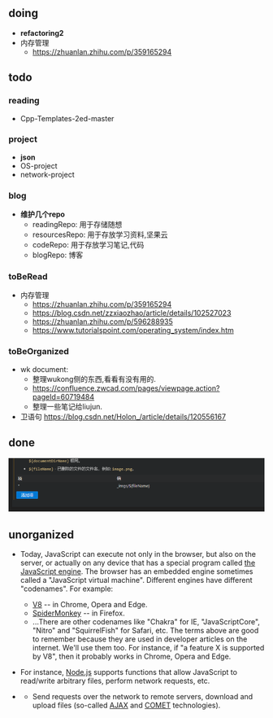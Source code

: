 ## doing
  * **refactoring2** 
  * 内存管理
    * https://zhuanlan.zhihu.com/p/359165294

##  todo

### reading

  * Cpp-Templates-2ed-master

### project
  * **json**
  * OS-project
  * network-project


### blog
* **维护几个repo**
  * readingRepo: 用于存储随想
  * resourcesRepo: 用于存放学习资料,坚果云
  * codeRepo: 用于存放学习笔记,代码
  * blogRepo: 博客

### toBeRead
* 内存管理
  * https://zhuanlan.zhihu.com/p/359165294
  * https://blog.csdn.net/zzxiaozhao/article/details/102527023
  * https://zhuanlan.zhihu.com/p/596288935
  * https://www.tutorialspoint.com/operating_system/index.htm

### toBeOrganized
* wk document:
  * 整理wukong侧的东西,看看有没有用的. 
  * https://confluence.zwcad.com/pages/viewpage.action?pageId=60719484
  * 整理一些笔记给liujun.
* 卫语句
    https://blog.csdn.net/Holon_/article/details/120556167

## done

![Alt text](_imgs/image.png)


## unorganized

* Today, JavaScript can execute not only in the browser, but also on the server, or actually on any device that has a special program called [the JavaScript engine](https://en.wikipedia.org/wiki/JavaScript_engine).
  The browser has an embedded engine sometimes called a "JavaScript virtual machine".
  Different engines have different "codenames". For example:
  - [V8](https://en.wikipedia.org/wiki/V8_(JavaScript_engine)) -- in Chrome, Opera and Edge.
  - [SpiderMonkey](https://en.wikipedia.org/wiki/SpiderMonkey) -- in Firefox.
  - ...There are other codenames like "Chakra" for IE, "JavaScriptCore", "Nitro" and "SquirrelFish" for Safari, etc.
  The terms above are good to remember because they are used in developer articles on the internet. We'll use them too. For instance, if "a feature X is supported by V8", then it probably works in Chrome, Opera and Edge.

* For instance, [Node.js](https://wikipedia.org/wiki/Node.js) supports functions that allow JavaScript to read/write arbitrary files, perform network requests, etc.
* - Send requests over the network to remote servers, download and upload files (so-called [AJAX](https://en.wikipedia.org/wiki/Ajax_(programming)) and [COMET](https://en.wikipedia.org/wiki/Comet_(programming)) technologies).